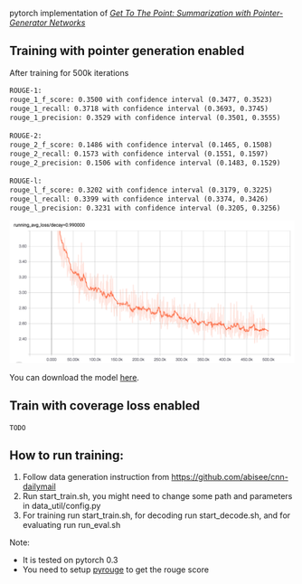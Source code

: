 pytorch implementation of *[Get To The Point: Summarization with Pointer-Generator Networks](https://arxiv.org/abs/1704.04368)*

Training with pointer generation enabled
--------------------------------------------

After training for 500k iterations

```
ROUGE-1:
rouge_1_f_score: 0.3500 with confidence interval (0.3477, 0.3523)
rouge_1_recall: 0.3718 with confidence interval (0.3693, 0.3745)
rouge_1_precision: 0.3529 with confidence interval (0.3501, 0.3555)

ROUGE-2:
rouge_2_f_score: 0.1486 with confidence interval (0.1465, 0.1508)
rouge_2_recall: 0.1573 with confidence interval (0.1551, 0.1597)
rouge_2_precision: 0.1506 with confidence interval (0.1483, 0.1529)

ROUGE-l:
rouge_l_f_score: 0.3202 with confidence interval (0.3179, 0.3225)
rouge_l_recall: 0.3399 with confidence interval (0.3374, 0.3426)
rouge_l_precision: 0.3231 with confidence interval (0.3205, 0.3256)
```
![Alt text](learning_curve.png?raw=true "Learning Curve")

You can download the model [here](https://drive.google.com/open?id=1kiarI44mVZCmadqgTnToo1jG-mRCzMaB).

Train with coverage loss enabled 
--------------------------------------------

    TODO

How to run training:
--------------------------------------------
1) Follow data generation instruction from https://github.com/abisee/cnn-dailymail
2) Run start_train.sh, you might need to change some path and parameters in data_util/config.py
3) For training run start_train.sh, for decoding run start_decode.sh, and for evaluating run run_eval.sh

Note:
* It is tested on pytorch 0.3 
* You need to setup [pyrouge](https://github.com/andersjo/pyrouge) to get the rouge score



